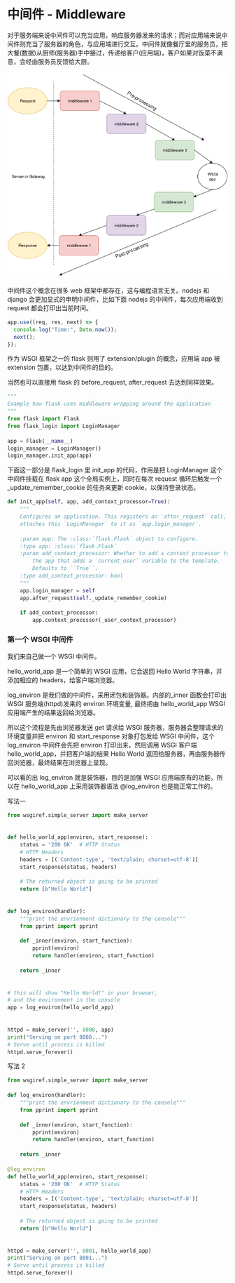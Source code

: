 # 中间件 - Middleware

对于服务端来说中间件可以充当应用，响应服务器发来的请求；而对应用端来说中间件则充当了服务器的角色，与应用端进行交互。中间件就像餐厅里的服务员，把大餐(数据)从厨师(服务器)手中接过，传递给客户(应用端)，客户如果对饭菜不满意，会经由服务员反馈给大厨。

![middleware](img/middlewares2.png)

中间件这个概念在很多 web 框架中都存在，这与编程语言无关。nodejs 和 django 会更加显式的申明中间件，比如下面 nodejs 的中间件，每次应用端收到 request 都会打印出当前时间。

```javascript
app.use((req, res, next) => {
  console.log("Time:", Date.now());
  next();
});
```

作为 WSGI 框架之一的 flask 则用了 extension/plugin 的概念，应用端 app 被 extension 包裹，以达到中间件的目的。

当然也可以直接用 flask 的 before_request, after_request 去达到同样效果。

```python
"""
Example how flask uses middleware wrapping around the application
"""
from flask import Flask
from flask_login import LoginManager

app = Flask(__name__)
login_manager = LoginManager()
login_manager.init_app(app)
```

下面这一部分是 flask_login 里 init_app 的代码，作用是把 LoginManager 这个中间件挂载在 flask app 这个全局实例上，同时在每次 request 循环后触发一个\_update_remember_cookie 的任务来更新 cookie，以保持登录状态。

```python
def init_app(self, app, add_context_processor=True):
    """
    Configures an application. This registers an `after_request` call, and
    attaches this `LoginManager` to it as `app.login_manager`.

    :param app: The :class:`flask.Flask` object to configure.
    :type app: :class:`flask.Flask`
    :param add_context_processor: Whether to add a context processor to
        the app that adds a `current_user` variable to the template.
        Defaults to ``True``.
    :type add_context_processor: bool
    """
    app.login_manager = self
    app.after_request(self._update_remember_cookie)

    if add_context_processor:
        app.context_processor(_user_context_processor)
```

### 第一个 WSGI 中间件

我们来自己做一个 WSGI 中间件。

hello_world_app 是一个简单的 WSGI 应用，它会返回 Hello World 字符串，并添加相应的 headers，给客户端浏览器。

log_environ 是我们做的中间件，采用闭包和装饰器。内部的\_inner 函数会打印出 WSGI 服务端(httpd)发来的 environ 环境变量, 最终把由 hello_world_app WSGI 应用端产生的结果返回给浏览器。

所以这个流程是先由浏览器发送 get 请求给 WSGI 服务器，服务器会整理请求的环境变量并把 environ 和 start_response 对象打包发给 WSGI 中间件，这个 log_environ 中间件会先把 environ 打印出来，然后调用 WSGI 客户端 hello_world_app，并把客户端的结果 Hello World 返回给服务器，再由服务器传回浏览器，最终结果在浏览器上呈现。

可以看的出 log_environ 就是装饰器，目的是加强 WSGI 应用端原有的功能，所以在 hello_world_app 上采用装饰器语法 @log_environ 也是能正常工作的。

写法一

```python
from wsgiref.simple_server import make_server


def hello_world_app(environ, start_response):
    status = '200 OK'  # HTTP Status
    # HTTP Headers
    headers = [('Content-type', 'text/plain; charset=utf-8')]
    start_response(status, headers)

    # The returned object is going to be printed
    return [b"Hello World"]


def log_environ(handler):
    """print the envrionment dictionary to the console"""
    from pprint import pprint

    def _inner(environ, start_function):
        pprint(environ)
        return handler(environ, start_function)

    return _inner


# this will show "Hello World!" in your browser,
# and the environment in the console
app = log_environ(hello_world_app)


httpd = make_server('', 8000, app)
print("Serving on port 8000...")
# Serve until process is killed
httpd.serve_forever()

```

写法 2

```python
from wsgiref.simple_server import make_server

def log_environ(handler):
    """print the envrionment dictionary to the console"""
    from pprint import pprint

    def _inner(environ, start_function):
        pprint(environ)
        return handler(environ, start_function)

    return _inner

@log_environ
def hello_world_app(environ, start_response):
    status = '200 OK'  # HTTP Status
    # HTTP Headers
    headers = [('Content-type', 'text/plain; charset=utf-8')]
    start_response(status, headers)

    # The returned object is going to be printed
    return [b"Hello World"]


httpd = make_server('', 8001, hello_world_app)
print("Serving on port 8001...")
# Serve until process is killed
httpd.serve_forever()

```
